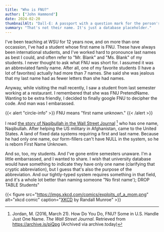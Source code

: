 ```yaml
---
title: "Who is FNU?"
author: ["John Hammond"]
date: 2024-02-20
thumbnailAlt: "Dall-E: A passport with a question mark for the person's name without the red stamp"
summary: "That's not their name. It's just a database placeholder."
---
```


I've been teaching at WSU for 12 years now, and on more than one occassion, I've had a student whose first name is FNU.  These have always been international students, and I've worked hard to pronounce last names as best I could, and often refer to "Mr. Blank" and "Ms. Blank" of my students. I never thought to ask what FNU was short for. I assumed it was an abbreviated family name.  After all, one of my favorite students (I have a lot of favorites) actually had more than 7 names. She said she was jealous that my last name had as fewer letters than she had names.

Anyway, while visiting the mall recently, I saw a student from last semester working at a restaurant.  I remembered that she was FNU PretendName.  Wanting to be extra friendly, I decided to finally google FNU to decipher the code.  And man was I embarassed.

{{< alert "circle-info" >}}
FNU means "first name unknown."
{{< /alert >}}

I read [the story of Naqibullah in the Wall Street Journal](https://archive.is/piQpg#selection-2299.95-2299.105) [^1] who has one name, Naqibullah. After helping the US military in Afghanistan, came to the United States. A land of fixed data systems requiring a first and last name.  Because he had only one name, our form-fillers can't have NULL in the system, so he is reborn First Name Unknown. 

And so, too, my students. And I've gone entire semesters unaware.  I'm a little embarrassed, and I wanted to share.  I wish that university database would have something to indicate they have only one name (clarifying that cryptic abbreviation), but I guess that's also the purpose of the abbreviation.  And our tightly-typed system requires something in that field, and it's a whole lot better than naming someone "No first name'); DROP TABLE Students" 

{{< figure src="https://imgs.xkcd.com/comics/exploits_of_a_mom.png" alt="xkcd comic" caption="[XKCD](https://xkcd.com/327/) by Randall Munroe" >}}



[^1]: Jordan, M. (2016, March 21). How Do You Do, FNU? Some in U.S. Handle Just One Name. *The Wall Street Journal*. Retrieved from https://archive.is/piQpg   (Archived via archive.today)